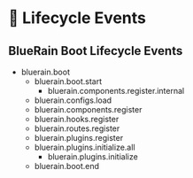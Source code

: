 # 🎡 Lifecycle Events

## BlueRain Boot Lifecycle Events

* bluerain.boot
  * bluerain.boot.start
    * bluerain.components.register.internal
  * bluerain.configs.load
  * bluerain.components.register
  * bluerain.hooks.register
  * bluerain.routes.register
  * bluerain.plugins.register
  * bluerain.plugins.initialize.all
    * bluerain.plugins.initialize
  * bluerain.boot.end


